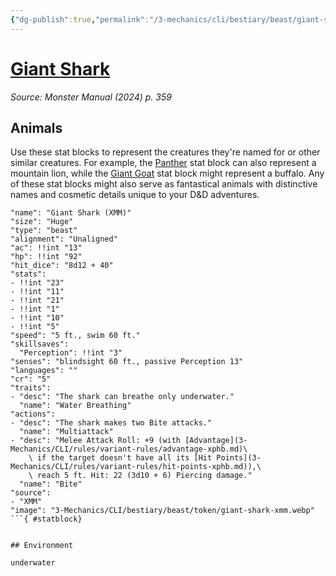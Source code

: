 ```yaml
---
{"dg-publish":true,"permalink":"/3-mechanics/cli/bestiary/beast/giant-shark-xmm/","tags":["ttrpg-cli/compendium/src/5e/xmm","ttrpg-cli/monster/cr/5","ttrpg-cli/monster/environment/underwater","ttrpg-cli/monster/size/huge","ttrpg-cli/monster/type/beast"],"noteIcon":""}
---
```


# [Giant Shark](3-Mechanics\CLI\bestiary\beast/giant-shark-xmm.md)
*Source: Monster Manual (2024) p. 359*  

## Animals

Use these stat blocks to represent the creatures they're named for or other similar creatures. For example, the [Panther](3-Mechanics/CLI/bestiary/beast/panther-xmm.md) stat block can also represent a mountain lion, while the [Giant Goat](3-Mechanics/CLI/bestiary/beast/giant-goat-xmm.md) stat block might represent a buffalo. Any of these stat blocks might also serve as fantastical animals with distinctive names and cosmetic details unique to your D&D adventures.

```statblock
"name": "Giant Shark (XMM)"
"size": "Huge"
"type": "beast"
"alignment": "Unaligned"
"ac": !!int "13"
"hp": !!int "92"
"hit_dice": "8d12 + 40"
"stats":
- !!int "23"
- !!int "11"
- !!int "21"
- !!int "1"
- !!int "10"
- !!int "5"
"speed": "5 ft., swim 60 ft."
"skillsaves":
  "Perception": !!int "3"
"senses": "blindsight 60 ft., passive Perception 13"
"languages": ""
"cr": "5"
"traits":
- "desc": "The shark can breathe only underwater."
  "name": "Water Breathing"
"actions":
- "desc": "The shark makes two Bite attacks."
  "name": "Multiattack"
- "desc": "Melee Attack Roll: +9 (with [Advantage](3-Mechanics/CLI/rules/variant-rules/advantage-xphb.md)\
    \ if the target doesn't have all its [Hit Points](3-Mechanics/CLI/rules/variant-rules/hit-points-xphb.md)),\
    \ reach 5 ft. Hit: 22 (3d10 + 6) Piercing damage."
  "name": "Bite"
"source":
- "XMM"
"image": "3-Mechanics/CLI/bestiary/beast/token/giant-shark-xmm.webp"
```{ #statblock}


## Environment

underwater